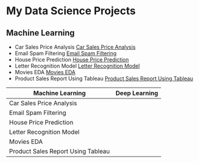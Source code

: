 # My Data Science Projects 

## Machine Learning 
- Car Sales Price Analysis [Car Sales Price Analysis](https://github.com/sklabala/DataScience/tree/master/CarSalesPriceAnalysis "Car Sales Price Analysis")
- Email Spam Filtering [Email Spam Filtering](https://github.com/sklabala/DataScience/tree/master/EmailSpamFiltering "Email Spam Filtering")
- House Price Prediction [House Price Prediction](https://github.com/sklabala/DataScience/tree/master/HousePricePrediction_ML "House Price Prediction")
- Letter Recognition Model [Letter Recognition Model](https://github.com/sklabala/DataScience/tree/master/LetterRecognitionModel "Letter Recognition Model")
- Movies EDA [Movies EDA](https://github.com/sklabala/DataScience/tree/master/Movies_EDA "Movies EDA")
- Product Sales Report Using Tableau [Product Sales Report Using Tableau](https://github.com/sklabala/DataScience/tree/master/ProductSalesReport_Tableau "Product Sales Report Using Tableau")

| Machine Learning | Deep Learning |
| ------------ | ------------ |
|Car Sales Price Analysis|  |
|Email Spam Filtering |   |
|House Price Prediction |   |
|Letter Recognition Model|  |
|Movies EDA |   |   
|Product Sales Report Using Tableau|   |
